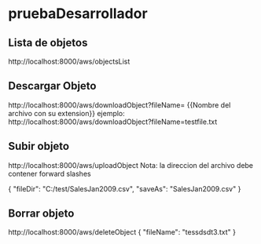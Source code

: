 # pruebaDesarrollador

## Lista de objetos
http://localhost:8000/aws/objectsList

## Descargar Objeto
http://localhost:8000/aws/downloadObject?fileName= {{Nombre del archivo con su extension}}
ejemplo: http://localhost:8000/aws/downloadObject?fileName=testfile.txt

## Subir objeto
http://localhost:8000/aws/uploadObject
Nota: la direccion del archivo debe contener forward slashes

{
"fileDir": "C:/test/SalesJan2009.csv",
"saveAs": "SalesJan2009.csv"
}


## Borrar objeto
http://localhost:8000/aws/deleteObject
{
"fileName": "tessdsdt3.txt"
}
